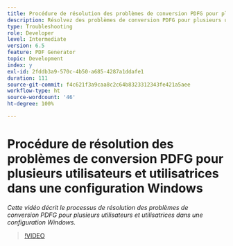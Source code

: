 ```yaml
---
title: Procédure de résolution des problèmes de conversion PDFG pour plusieurs utilisateurs et utilisatrices dans une configuration Windows
description: Résolvez des problèmes de conversion PDFG pour plusieurs utilisateurs et utilisatrices dans une configuration Windows.
type: Troubleshooting
role: Developer
level: Intermediate
version: 6.5
feature: PDF Generator
topic: Development
index: y
exl-id: 2fddb3a9-570c-4b50-a685-4287a1ddafe1
duration: 111
source-git-commit: f4c621f3a9caa8c2c64b8323312343fe421a5aee
workflow-type: ht
source-wordcount: '46'
ht-degree: 100%

---
```


# Procédure de résolution des problèmes de conversion PDFG pour plusieurs utilisateurs et utilisatrices dans une configuration Windows

*Cette vidéo décrit le processus de résolution des problèmes de conversion PDFG pour plusieurs utilisateurs et utilisatrices dans une configuration Windows.*

>[!VIDEO](https://video.tv.adobe.com/v/335550?quality=12&learn=on)
